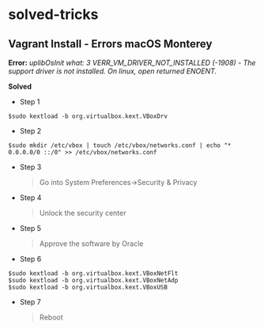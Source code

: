 # solved-tricks

Vagrant Install - Errors macOS Monterey
--

**Error:** 
*uplibOsInit what: 3 VERR_VM_DRIVER_NOT_INSTALLED (-1908) - The support driver is not installed. On linux, open returned ENOENT.*


**Solved**

- Step 1

```console
$sudo kextload -b org.virtualbox.kext.VBoxDrv
```

- Step 2
```console
$sudo mkdir /etc/vbox | touch /etc/vbox/networks.conf | echo "* 0.0.0.0/0 ::/0" >> /etc/vbox/networks.conf
```

- Step 3 

  > Go into System Preferences->Security & Privacy

- Step 4

  > Unlock the security center

- Step 5 

  > Approve the software by Oracle

- Step 6
```console
$sudo kextload -b org.virtualbox.kext.VBoxNetFlt
$sudo kextload -b org.virtualbox.kext.VBoxNetAdp
$sudo kextload -b org.virtualbox.kext.VBoxUSB
```

- Step 7

  > Reboot
